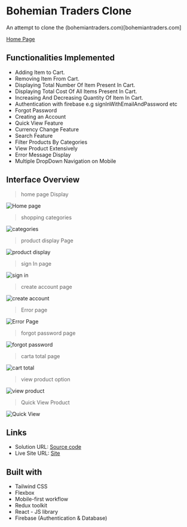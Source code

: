 # Bohemian Traders Clone

An attempt to clone the (bohemiantraders.com)[bohemiantraders.com]

[Home Page](./src/assets/project/home-page.png)

## Functionalities Implemented

- Adding Item to Cart.
- Removing Item From Cart.
- Displaying Total Number Of Item Present In Cart.
- Displaying Total Cost Of All Items Present In Cart.
- Increasing And Decreasing Quantity Of Item In Cart.
- Authentication with firebase e.g signInWithEmailAndPassword etc
- Forgot Password
- Creating an Account
- Quick View Feature
- Currency Change Feature
- Search Feature
- Filter Products By Categories
- View Product Extensively
- Error Message Display
- Multiple DropDown Navigation on Mobile

## Interface Overview

> home page Display

![Home page](./src/assets/project/home-page.png)

> shopping categories

![categories](./src/assets/project/home-sections-page.png)

> product display Page

![product display](./src/assets/project/increase-decrease-page.png)

> sign In page

![sign in](./src/assets/project/signin-page.png)

> create account page

![create account](./src/assets/project/create-account-page.png)

> Error page

![Error Page](./src/assets/project/error-page.png)

> forgot password page

![forgot password](/src/assets/project/forgot-password-page.png)

> carta total page

![cart total](./src/assets/project/cart-total-page.png)

> view product option

![view product](./src/assets/project/view-products-home.png)

> Quick View Product

![Quick View](./src/assets/project/quick-view-pop.png)

## Links

- Solution URL: [Source code](https://github.com/jerncomania28/bohemian)
- Live Site URL: [Site](bohemian-clone.netlify.app)

## Built with

- Tailwind CSS
- Flexbox
- Mobile-first workflow
- Redux toolkit
- React - JS library
- Firebase (Authentication & Database)
